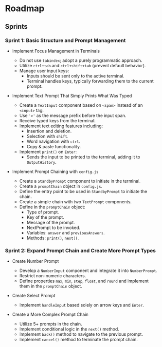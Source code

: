 # Roadmap

## Sprints

### Sprint 1: Basic Structure and Prompt Management

- Implement Focus Management in Terminals
  - Do not use `tabindex`; adopt a purely programmatic approach.
  - Utilize `ctrl+tab` and `ctrl+shift+tab` (prevent default behavior).
  - Manage user input keys:
    - Inputs should be sent only to the active terminal.
    - Terminal handles keys, typically forwarding them to the current prompt.

- Implement Text Prompt That Simply Prints What Was Typed
  - Create a `TextInput` component based on `<span>` instead of an `<input>` tag.
  - Use `'>'` as the message prefix before the input span.
  - Receive typed keys from the terminal.
  - Implement text editing features including:
    - Insertion and deletion.
    - Selection with `shift`.
    - Word navigation with `ctrl`.
    - Copy & paste functionality.
  - Implement `print()` on `Enter`:
    - Sends the input to be printed to the terminal, adding it to `OutputHistory`.

- Implement Prompt Chaining with `config.js`
  - Create a `StandbyPrompt` component to initiate in the terminal.
  - Create a `promptChain` object in `config.js`.
  - Define the entry point to be used in `StandbyPrompt` to initiate the chain.
  - Create a simple chain with two `TextPrompt` components.
  - Define in the `promptChain` object:
    - Type of prompt.
    - Key of the prompt.
    - Message of the prompt.
    - NextPrompt to be invoked.
    - Variables: `answer` and `previousAnswers`.
    - Methods: `print()`, `next()`.

### Sprint 2: Expand Prompt Chain and Create More Prompt Types

- Create Number Prompt
  - Develop a `NumberInput` component and integrate it into `NumberPrompt`.
  - Restrict non-numeric characters.
  - Define properties `max`, `min`, `step`, `float`, and `round` and implement them in the `promptChain` object.

- Create Select Prompt
  - Implement `handleInput` based solely on arrow keys and `Enter`.

- Create a More Complex Prompt Chain
  - Utilize 5+ prompts in the chain.
  - Implement conditional logic in the `next()` method.
  - Implement `back()` method to navigate to the previous prompt.
  - Implement `cancel()` method to terminate the prompt chain.